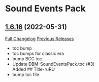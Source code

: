 # <DBM> Sound Events Pack

## [1.6.16](https://github.com/DeadlyBossMods/DBM-SoundEventsPack/tree/1.6.16) (2022-05-31)
[Full Changelog](https://github.com/DeadlyBossMods/DBM-SoundEventsPack/compare/1.6.15...1.6.16) [Previous Releases](https://github.com/DeadlyBossMods/DBM-SoundEventsPack/releases)

- toc bump  
- toc bumps for classic era  
- bump BCC toc  
- Update DBM-SoundEventsPack.toc (#3)  
    Added  ## Title-ruRU  
- bump toc file  
